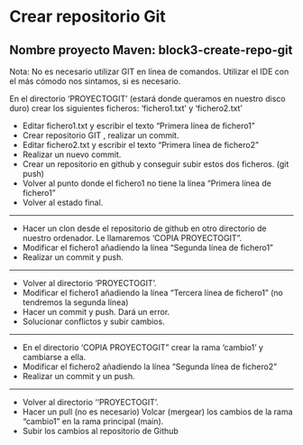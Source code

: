 # Crear repositorio Git

## Nombre proyecto Maven: block3-create-repo-git

Nota: No es necesario utilizar GIT en línea de comandos. Utilizar el IDE con el más cómodo nos sintamos, si es necesario.

En el directorio ‘PROYECTOGIT’ (estará donde queramos en nuestro disco duro) crear los siguientes ficheros: ‘fichero1.txt’ y ‘fichero2.txt’

- Editar fichero1.txt y escribir el texto “Primera línea de fichero1”
- Crear repositorio GIT , realizar un commit.
- Editar fichero2.txt y escribir el texto “Primera línea de fichero2”
- Realizar un nuevo commit.
- Crear un repositorio en github y conseguir subir estos dos ficheros. (git push)
- Volver al punto donde el fichero1 no tiene la línea “Primera línea de fichero1”
- Volver al estado final.

---

- Hacer un clon desde el repositorio de github en otro directorio de nuestro ordenador. Le llamaremos ‘COPIA PROYECTOGIT”.
- Modificar el fichero1 añadiendo la línea “Segunda línea de fichero1”
- Realizar un commit y push.

---

- Volver al directorio ‘PROYECTOGIT’. 
- Modificar el fichero1 añadiendo la línea “Tercera línea de fichero1” (no tendremos la segunda línea)
- Hacer un commit y push. Dará un error.
- Solucionar conflictos y subir cambios.

---

- En el directorio ‘COPIA PROYECTOGIT” crear la rama ‘cambio1’ y cambiarse a ella.
- Modificar el fichero2 añadiendo la línea “Segunda línea de fichero2”
- Realizar un commit y un push.

---

- Volver al directorio ‘‘PROYECTOGIT’.
- Hacer un pull (no es necesario) Volcar (mergear) los cambios de la rama “cambio1” en la rama principal (main).
- Subir los cambios al repositorio de Github
